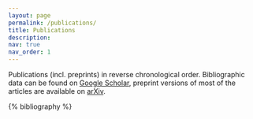 ```yaml
---
layout: page
permalink: /publications/
title: Publications
description: 
nav: true
nav_order: 1
---
```

<!-- _pages/publications.md -->

<p>
Publications (incl. preprints) in reverse chronological order. Bibliographic data can be found on <a href="https://scholar.google.de/citations?hl=en&user=Q30OgVkAAAAJ">Google Scholar</a>, preprint versions of most of the articles are available on <a href="https://arxiv.org/a/straub_c_1.html">arXiv</a>.
</p>

<div class="publications">

{% bibliography %}

</div>
